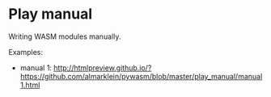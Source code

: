 # Play manual

Writing WASM modules manually.

Examples:

* manual 1: http://htmlpreview.github.io/?https://github.com/almarklein/pywasm/blob/master/play_manual/manual1.html
